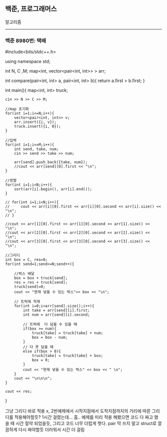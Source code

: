 ## 백준, 프로그래머스
알고리즘



---

### 백준 8980번: 택배
#include<bits/stdc++.h>

using namespace std;

int N, C ,M;
map<int, vector<pair<int, int>> > arr;

int compare(pair<int, int> a, pair<int, int>  b){
    return a.first > b.first;
}

int main(){
    map<int, int> truck;

    cin >> N >> C >> M;

    //map 초기화
    for(int i=1;i<=N;i++){
        vector<pair<int, int>> v;
        arr.insert({i, v});
        truck.insert({i, 0});
    }

    //입력
    for(int i=1;i<=M;i++){
        int send, take, num;
        cin >> send >> take >> num;

        arr[send].push_back({take, num});
        //cout << arr[send][0].first << "\n";
    }

    //정렬
    for(int i=1;i<N;i++){
        sort(arr[i].begin(), arr[i].end());
    }

    // for(int i=1;i<N;i++){
    //     cout << arr[i][0].first << arr[i][0].second << arr[i].size() << "\n";
    // }

    //cout << arr[1][0].first << arr[1][0].second << arr[1].size() << "\n";
    //cout << arr[2][0].first << arr[2][0].second << arr[2].size() << "\n";
    //cout << arr[3][0].first << arr[3][0].second << arr[3].size() << "\n";

    //그리디
    int box = C, res=0;
    for(int send=1;send<=N;send++){

        //박스 배달 
        box = box + truck[send];
        res = res + truck[send];
        truck[send]=0;
        cout << "현재 넣을 수 있는 박스"<< box << "\n";
        
        // 트럭에 적재
        for(int i=0;i<arr[send].size();i++){
            int take = arr[send][i].first;
            int num = arr[send][i].second;

            // 트럭에  다 담을 수 있을 때
            if(box >= num){
                truck[take] = truck[take] + num;
                box = box - num;
            }
            // 다 못 담을 때
            else if(box > 0){
                truck[take] = truck[take] + box;
                box = 0;
            }
            cout << "현재 넣을 수 있는 박스" << box << " \n";
        }
        cout << "\n\n\n";
    }

    cout << res;

}

그냥 그리디 바로 적용 x, 2번예제에서 시작지점에서 도착지점까지의 거리에 따른 그리디를 적용해야할듯? 1시간 걸렸는데... 흠.. 예제를 미리 적용 해봤으면 코드 다 짜고 했을 때  시간 절약 되었을듯, 그리고 코드 너무 더럽게 짯다. pair 막 쓰지 말고 struct로 깔끔하게 다시 짜야할듯 더러워서 시간 더 걸림 
